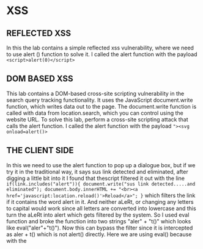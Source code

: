 # XSS
## REFLECTED XSS
In this the lab contains a simple reflected xss vulnerability, where we need to use alert () function to solve it.
I called the alert function with the payload `<script>alert(0)</script>`
## DOM BASED XSS
This lab contains a DOM-based cross-site scripting vulnerability in the search query tracking functionality. It uses the JavaScript document.write function, which writes data out to the page. The document.write function is called with data from location.search, which you can control using the website URL.
To solve this lab, perform a cross-site scripting attack that calls the alert function.
I called the alert function with the payload `"><svg onload=alert()>`
## THE CLIENT SIDE
In this we need to use the alert function to pop up a dialogue box, but if we try it in the traditional way, it says sus link detected and eliminated, after digging a little bit into it I found that thescript filtered it out with the line
`if(link.includes("alert")){
                document.write("sus link detected.....and eliminated");
                document.body.innerHTML += "<br><a href='javascript:location.reload()'>Reload</a>";
            }`
which filters the link if it contains the word alert in it. And neither aLeRt, or changing any letters to capital would work since all letters are converted into lowercase and this turn the aLeRt into alert which gets filtered by the system.
So I used eval function and broke the function into two strings "aler" + "t()" which looks like eval("aler"+"t()"). Now this can bypass the filter since it is intercepted as aler + t() which is not alert() directly.
Here we are using eval() because with the <script> tag it cant understand or merge the two sperate strings.
